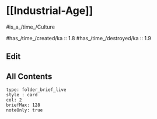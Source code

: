 # [[Industrial-Age]] 

#is_a_/time_/Culture 

#has_/time_/created/ka :: 1.8 
#has_/time_/destroyed/ka :: 1.9 

## Edit

## All Contents

```ccard
type: folder_brief_live
style : card
col: 2
briefMax: 128
noteOnly: true
```

